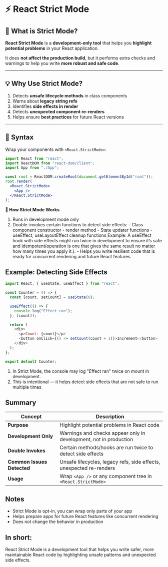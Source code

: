 # ⚡ React Strict Mode

## 📘 What is Strict Mode?

**React Strict Mode** is a **development-only tool** that helps you **highlight potential problems** in your React application.  

It does **not affect the production build**, but it performs extra checks and warnings to help you write **more robust and safe code**.

---

## 💡 Why Use Strict Mode?
 1. Detects **unsafe lifecycle methods** in class components  
 2. Warns about **legacy string refs**  
 3. Identifies **side effects in render**  
 4. Detects **unexpected component re-renders**  
 5. Helps ensure **best practices** for future React versions  

---

## 🧱 Syntax

Wrap your components with `<React.StrictMode>`:

```jsx
import React from "react";
import ReactDOM from "react-dom/client";
import App from "./App";

const root = ReactDOM.createRoot(document.getElementById("root"));
root.render(
  <React.StrictMode>
    <App />
  </React.StrictMode>
);
```
**🧠 How Strict Mode Works**
  1. Runs in development mode only
  2. Double-invokes certain functions to detect side effects:
    - Class component constructor
    - render method
    - State updater functions
    - useEffect, useLayoutEffect cleanup functions
    Example: A useEffect hook with side effects might run twice in development to ensure it’s safe and idempotent(operation is one that gives the same result no matter how many times you apply it.).
    - Helps you write resilient code that is ready for concurrent rendering and future React features.
## Example: Detecting Side Effects
```js
import React, { useState, useEffect } from "react";

const Counter = () => {
  const [count, setCount] = useState(0);

  useEffect(() => {
    console.log("Effect ran");
  }, [count]);

  return (
    <div>
      <p>Count: {count}</p>
      <button onClick={() => setCount(count + 1)}>Increment</button>
    </div>
  );
};

export default Counter;
```
  1. In Strict Mode, the console may log "Effect ran" twice on mount in development.
  2. This is intentional — it helps detect side effects that are not safe to run multiple times

## Summary
| Concept                    | Description                                                         |
| -------------------------- | ------------------------------------------------------------------- |
| **Purpose**                | Highlight potential problems in React code                          |
| **Development Only**       | Warnings and checks appear only in development, not in production   |
| **Double Invokes**         | Certain methods/hooks are run twice to detect side effects          |
| **Common Issues Detected** | Unsafe lifecycles, legacy refs, side effects, unexpected re-renders |
| **Usage**                  | Wrap `<App />` or any component tree in `<React.StrictMode>`        |

## Notes
  - Strict Mode is opt-in, you can wrap only parts of your app
  - Helps prepare apps for future React features like concurrent rendering
  - Does not change the behavior in production

## In short:

React Strict Mode is a development tool that helps you write safer, more maintainable React code by highlighting unsafe patterns and unexpected side effects.